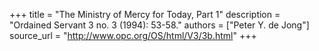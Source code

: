 +++
title = "The Ministry of Mercy for Today, Part 1"
description = "Ordained Servant 3 no. 3 (1994): 53-58."
authors = ["Peter Y. de Jong"]
source_url = "http://www.opc.org/OS/html/V3/3b.html"
+++
